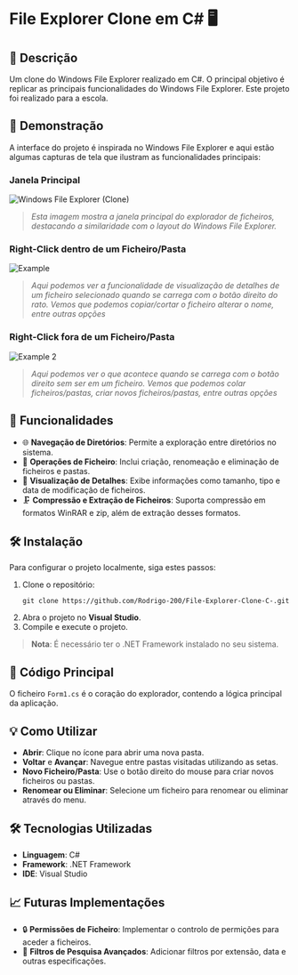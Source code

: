 # File Explorer Clone em C# 🖥️

## 📜 Descrição
Um clone do Windows File Explorer realizado em C#.
O principal objetivo é replicar as principais funcionalidades do Windows File Explorer.
Este projeto foi realizado para a escola.

## 📸 Demonstração
A interface do projeto é inspirada no Windows File Explorer e aqui estão algumas capturas de tela que ilustram as funcionalidades principais:

### Janela Principal
![Windows File Explorer (Clone)](https://github.com/user-attachments/assets/5c4ade53-ea7e-438d-bbb4-76c498d6e2e5)
> *Esta imagem mostra a janela principal do explorador de ficheiros, destacando a similaridade com o layout do Windows File Explorer.*

### Right-Click dentro de um Ficheiro/Pasta
![Example](https://github.com/user-attachments/assets/d6f0a831-932f-4673-8fbb-4936be666a2a)
> *Aqui podemos ver a funcionalidade de visualização de detalhes de um ficheiro selecionado quando se carrega com o botão direito do rato. Vemos que podemos copiar/cortar o ficheiro alterar o nome, entre outras opções*

### Right-Click fora de um Ficheiro/Pasta
![Example 2](https://github.com/user-attachments/assets/2e0bf79a-cac6-4468-a30c-b535d295f12a)
> *Aqui podemos ver o que acontece quando se carrega com o botão direito sem ser em um ficheiro. Vemos que podemos colar ficheiros/pastas, criar novos ficheiros/pastas, entre outras opções*

## 🚀 Funcionalidades
- 🌐 **Navegação de Diretórios**: Permite a exploração entre diretórios no sistema.
- 📂 **Operações de Ficheiro**: Inclui criação, renomeação e eliminação de ficheiros e pastas.
- 📁 **Visualização de Detalhes**: Exibe informações como tamanho, tipo e data de modificação de ficheiros.
- 🗜️ **Compressão e Extração de Ficheiros**: Suporta compressão em formatos WinRAR e zip, além de extração desses formatos.

## 🛠️ Instalação
Para configurar o projeto localmente, siga estes passos:

1. Clone o repositório:
   ```
   git clone https://github.com/Rodrigo-200/File-Explorer-Clone-C-.git
   ```
2. Abra o projeto no **Visual Studio**.
3. Compile e execute o projeto.

> **Nota**: É necessário ter o .NET Framework instalado no seu sistema.

## 📄 Código Principal
O ficheiro `Form1.cs` é o coração do explorador, contendo a lógica principal da aplicação.

## 💡 Como Utilizar
- **Abrir**: Clique no ícone para abrir uma nova pasta.
- **Voltar** e **Avançar**: Navegue entre pastas visitadas utilizando as setas.
- **Novo Ficheiro/Pasta**: Use o botão direito do mouse para criar novos ficheiros ou pastas.
- **Renomear ou Eliminar**: Selecione um ficheiro para renomear ou eliminar através do menu.

## 🛠️ Tecnologias Utilizadas
- **Linguagem**: C#
- **Framework**: .NET Framework
- **IDE**: Visual Studio

## 📈 Futuras Implementações
- 🔒 **Permissões de Ficheiro**: Implementar o controlo de permições para aceder a ficheiros.
- 📑 **Filtros de Pesquisa Avançados**: Adicionar filtros por extensão, data e outras especificações.





